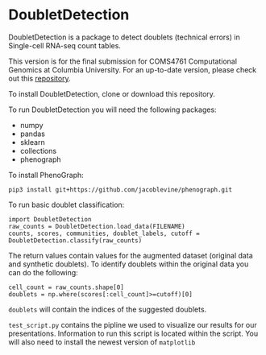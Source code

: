 # DoubletDetection

DoubletDetection is a package to detect doublets (technical errors) in Single-cell RNA-seq count tables. 

This version is for the final submission for COMS4761 Computational Genomics at Columbia University. For an up-to-date version, please check out this [repository](https://github.com/JonathanShor/Doublet-Detection).

To install DoubletDetection, clone or download this repository.

To run DoubletDetection you will need the following packages:
- numpy
- pandas
- sklearn
- collections
- phenograph

To install PhenoGraph:

```
pip3 install git+https://github.com/jacoblevine/phenograph.git
```

To run basic doublet classification:

```
import DoubletDetection
raw_counts = DoubletDetection.load_data(FILENAME)
counts, scores, communities, doublet_labels, cutoff = DoubletDetection.classify(raw_counts) 
```

The return values contain values for the augmented dataset (original data and synthetic doublets). To identify doublets within the original data you can do the following:

```
cell_count = raw_counts.shape[0]
doublets = np.where(scores[:cell_count]>=cutoff)[0]
```
`doublets` will contain the indices of the suggested doublets.

`test_script.py` contains the pipline we used to visualize our results for our presentations. Information to run this script is located within the script. You will also need to install the newest version of `matplotlib`

